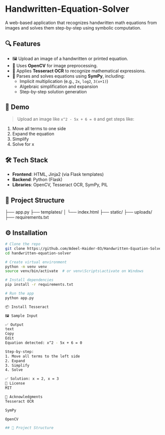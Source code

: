 # Handwritten-Equation-Solver

A web-based application that recognizes handwritten math equations from images and solves them step-by-step using symbolic computation.

## 🔍 Features

- 🖼️ Upload an image of a handwritten or printed equation.
- 🧪 Uses **OpenCV** for image preprocessing.
- 🔎 Applies **Tesseract OCR** to recognize mathematical expressions.
- 📐 Parses and solves equations using **SymPy**, including:
  - Implicit multiplication (e.g., `2x`, `log2`, `3(x+1)`)
  - Algebraic simplification and expansion
  - Step-by-step solution generation

## 🚀 Demo

> Upload an image like `x^2 - 5x + 6 = 0` and get steps like:
1. Move all terms to one side  
2. Expand the equation  
3. Simplify  
4. Solve for x  

## 🛠️ Tech Stack

- **Frontend**: HTML, Jinja2 (via Flask templates)
- **Backend**: Python (Flask)
- **Libraries**: OpenCV, Tesseract OCR, SymPy, PIL
  
## 📂 Project Structure
├── app.py
├── templates/
│ └── index.html
├── static/
├── uploads/
├── requirements.txt


## ⚙️ Installation

```bash
# Clone the repo
git clone https://github.com/Adeel-Haider-03/Handwritten-Equation-Solver.git
cd handwritten-equation-solver

# Create virtual environment
python -m venv venv
source venv/bin/activate  # or venv\Scripts\activate on Windows

# Install dependencies
pip install -r requirements.txt

# Run the app
python app.py

📦 Install Tesseract

🖼️ Sample Input

✅ Output
text
Copy
Edit
Equation detected: x^2 - 5x + 6 = 0

Step-by-step:
1. Move all terms to the left side
2. Expand
3. Simplify
4. Solve

✅ Solution: x = 2, x = 3
📄 License
MIT

🙌 Acknowledgments
Tesseract OCR

SymPy

OpenCV

## 📂 Project Structure

